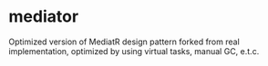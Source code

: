 # mediator

Optimized version of MediatR design pattern forked from real implementation, optimized by using virtual tasks, manual GC, e.t.c.
